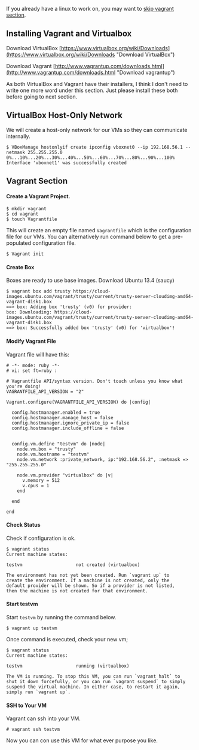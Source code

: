 If you already have a linux to work on, you may want to <a href="#end_of_vagrant_section">skip vagrant section</a>.

## Installing Vagrant and Virtualbox

Download VirtualBox
[https://www.virtualbox.org/wiki/Downloads](https://www.virtualbox.org/wiki/Downloads "Download VirtualBox")

Download Vagrant
[http://www.vagrantup.com/downloads.html](http://www.vagrantup.com/downloads.html "Download vagrantup")

As both VirtualBox and Vagrant have their installers, I think I don't need to write one more word under this section. Just please install these both before going to next section.

## VirtualBox Host-Only Network

We will create a host-only network for our VMs so they can communicate internally.

    $ VBoxManage hostonlyif create ipconfig vboxnet0 --ip 192.168.56.1 --netmask 255.255.255.0
    0%...10%...20%...30%...40%...50%...60%...70%...80%...90%...100%
    Interface 'vboxnet1' was successfully created

## Vagrant Section

#### Create a Vagrant Project.

    $ mkdir vagrant
    $ cd vagrant
    $ touch Vagrantfile

This will create an empty file named ```Vagrantfile``` which is the configuration file for our VMs. You can alternatively run command below to get a pre-populated configuration file.
    
    $ Vagrant init


#### Create Box

Boxes are ready to use base images. Download Ubuntu 13.4 (saucy)

    $ vagrant box add trusty https://cloud-images.ubuntu.com/vagrant/trusty/current/trusty-server-cloudimg-amd64-vagrant-disk1.box
    ==> box: Adding box 'trusty' (v0) for provider:
    box: Downloading: https://cloud-images.ubuntu.com/vagrant/trusty/current/trusty-server-cloudimg-amd64-vagrant-disk1.box
    ==> box: Successfully added box 'trusty' (v0) for 'virtualbox'!

#### Modify Vagrant File

Vagrant file will have this:

    # -*- mode: ruby -*-
    # vi: set ft=ruby :

    # Vagrantfile API/syntax version. Don't touch unless you know what you're doing!
    VAGRANTFILE_API_VERSION = "2"

    Vagrant.configure(VAGRANTFILE_API_VERSION) do |config|

      config.hostmanager.enabled = true
      config.hostmanager.manage_host = false
      config.hostmanager.ignore_private_ip = false
      config.hostmanager.include_offline = false


      config.vm.define "testvm" do |node|
        node.vm.box = "trusty"
        node.vm.hostname = "testvm"
        node.vm.network :private_network, ip:"192.168.56.2", :netmask => "255.255.255.0"

        node.vm.provider "virtualbox" do |v|
          v.memory = 512
          v.cpus = 1
        end
        
      end
      
    end

#### Check Status

Check if configuration is ok.

    $ vagrant status
    Current machine states:

    testvm                    not created (virtualbox)

    The environment has not yet been created. Run `vagrant up` to
    create the environment. If a machine is not created, only the
    default provider will be shown. So if a provider is not listed,
    then the machine is not created for that environment.

#### Start testvm

Start `testvm` by running the command below.

    $ vagrant up testvm

Once command is executed, check your new vm;

    $ vagrant status
    Current machine states:

    testvm                    running (virtualbox)

    The VM is running. To stop this VM, you can run `vagrant halt` to
    shut it down forcefully, or you can run `vagrant suspend` to simply
    suspend the virtual machine. In either case, to restart it again,
    simply run `vagrant up`.
    
#### SSH to Your VM

Vagrant can ssh into your VM.

    # vagrant ssh testvm
    
Now you can con use this VM for what ever purpose you like.
<a name="end_of_vagrant_section"></a> 